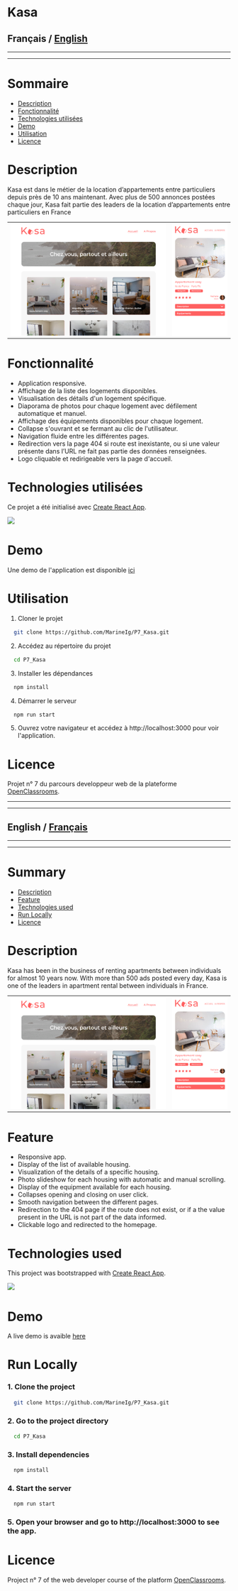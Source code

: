 # Kasa

## Français / [English](#English--Français)
------
------
# Sommaire

- [Description](#description)
- [Fonctionnalité](#fonctionnalité)
- [Technologies utilisées](#technologies-utilisées)
- [Demo](#Demo)
- [Utilisation](#Utilisation)
- [Licence](#licence)

# Description

Kasa est dans le métier de la location d’appartements entre particuliers depuis près de 10 ans maintenant. Avec plus de 500 annonces postées chaque jour, Kasa fait partie des leaders de la location d’appartements entre particuliers en France

<table>
  <tr>
    <td><img src="public/Kasa_home.png" alt="Kasa"></td>
    <td><img src="public/Kasa_housing_responsive.png" alt="Kasa responsive"></td>
  </tr>
</table>

# Fonctionnalité

- Application responsive.
- Affichage de la liste des logements disponibles.
- Visualisation des détails d'un logement spécifique.
- Diaporama de photos pour chaque logement avec défilement automatique et manuel.
- Affichage des équipements disponibles pour chaque logement.
- Collapse s'ouvrant et se fermant au clic de l'utilisateur.
- Navigation fluide entre les différentes pages.
- Redirection vers la page 404 si route est inexistante, ou si une
  valeur présente dans l’URL ne fait pas partie des données
  renseignées.
- Logo cliquable et redirigeable vers la page d'accueil.


# Technologies utilisées
Ce projet a été initialisé avec [Create React App](https://github.com/facebook/create-react-app).  

<p >
  <a href="https://skillicons.dev">
    <img src="https://skillicons.dev/icons?i=git,figma,react,scss," />
  </a>
</p>  

# Demo

Une demo de l'application est disponible [ici](https://kasa-erbq0dzdq-marine-iguna.vercel.app/)

# Utilisation

1. Cloner le projet

```bash
  git clone https://github.com/MarineIg/P7_Kasa.git
```

2. Accédez au répertoire du projet

```bash
  cd P7_Kasa
```

3. Installer les dépendances

```bash
  npm install
```

4. Démarrer le serveur

```bash
  npm run start
```

5. Ouvrez votre navigateur et accédez à http://localhost:3000 pour voir l'application.

# Licence

Projet n° 7 du parcours developpeur web de la plateforme [OpenClassrooms](https://openclassrooms.com/fr/).  


--------
--------
## English  / [Français](#français--english)
--------
--------
# Summary

- [Description](#Description)
- [Feature](#feature)
- [Technologies used](#technologies-used)
- [Run Locally](#run-locally)
- [Licence](#licence-1)

# Description

Kasa has been in the business of renting apartments between individuals for almost 10 years now. With more than 500 ads posted every day, Kasa is one of the leaders in apartment rental between individuals in France.

<table>
  <tr>
    <td><img src="public/Kasa_home.png" alt="Kasa"></td>
    <td><img src="public/Kasa_housing_responsive.png" alt="Kasa responsive"></td>
  </tr>
</table>

# Feature

- Responsive app.
- Display of the list of available housing.
- Visualization of the details of a specific housing.
- Photo slideshow for each housing with automatic and manual scrolling.
- Display of the equipment available for each housing.
- Collapses opening and closing on user click.
- Smooth navigation between the different pages.
- Redirection to the 404 page if the route does not exist, or if a
     the value present in the URL is not part of the data
     informed.
- Clickable logo and redirected to the homepage.

# Technologies used
This project was bootstrapped with [Create React App](https://github.com/facebook/create-react-app).  

<p >
  <a href="https://skillicons.dev">
    <img src="https://skillicons.dev/icons?i=git,figma,react,scss," />
  </a>
</p>  

# Demo

A live demo is avaible [here](https://kasa-erbq0dzdq-marine-iguna.vercel.app/)

# Run Locally 

### 1. Clone the project

```bash
  git clone https://github.com/MarineIg/P7_Kasa.git
```

### 2. Go to the project directory

```bash
  cd P7_Kasa
```

### 3. Install dependencies

```bash
  npm install
```

### 4. Start the server

```bash
  npm run start
```

### 5. Open your browser and go to http://localhost:3000 to see the app.

# Licence

Project n° 7 of the web developer course of the platform [OpenClassrooms](https://openclassrooms.com/fr/).
